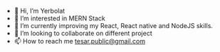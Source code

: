 - 👋 Hi, I’m Yerbolat
- 👀 I’m interested in MERN Stack
- 🌱 I’m currently improving my React, React native and NodeJS skills.
- 💞️ I’m looking to collaborate on different project
- 📫 How to reach me tesar.public@gmail.com

<!---
tesar27/tesar27 is a ✨ special ✨ repository because its `README.md` (this file) appears on your GitHub profile.
You can click the Preview link to take a look at your changes.
--->
